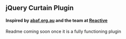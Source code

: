 ## jQuery Curtain Plugin

#### Inspired by [abaf.org.au](http://www.abaf.org.au) and the team at [Reactive](http://www.reactive.com/)

Readme coming soon once it is a fully functioning plugin